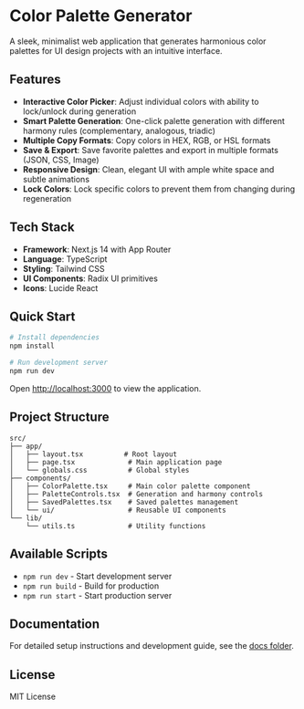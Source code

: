 # Color Palette Generator

A sleek, minimalist web application that generates harmonious color palettes for UI design projects with an intuitive interface.

## Features

- **Interactive Color Picker**: Adjust individual colors with ability to lock/unlock during generation
- **Smart Palette Generation**: One-click palette generation with different harmony rules (complementary, analogous, triadic)
- **Multiple Copy Formats**: Copy colors in HEX, RGB, or HSL formats
- **Save & Export**: Save favorite palettes and export in multiple formats (JSON, CSS, Image)
- **Responsive Design**: Clean, elegant UI with ample white space and subtle animations
- **Lock Colors**: Lock specific colors to prevent them from changing during regeneration

## Tech Stack

- **Framework**: Next.js 14 with App Router
- **Language**: TypeScript
- **Styling**: Tailwind CSS
- **UI Components**: Radix UI primitives
- **Icons**: Lucide React

## Quick Start

```bash
# Install dependencies
npm install

# Run development server
npm run dev
```

Open [http://localhost:3000](http://localhost:3000) to view the application.

## Project Structure

```
src/
├── app/
│   ├── layout.tsx          # Root layout
│   ├── page.tsx             # Main application page
│   └── globals.css          # Global styles
├── components/
│   ├── ColorPalette.tsx     # Main color palette component
│   ├── PaletteControls.tsx  # Generation and harmony controls
│   ├── SavedPalettes.tsx    # Saved palettes management
│   └── ui/                  # Reusable UI components
└── lib/
    └── utils.ts             # Utility functions
```

## Available Scripts

- `npm run dev` - Start development server
- `npm run build` - Build for production
- `npm run start` - Start production server

## Documentation

For detailed setup instructions and development guide, see the [docs folder](./docs/).

## License

MIT License
